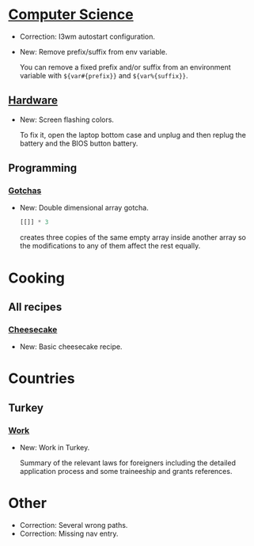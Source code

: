# [Computer Science](hushboard.md)

* Correction: I3wm autostart configuration.
* New: Remove prefix/suffix from env variable.

    You can remove a fixed prefix and/or suffix from an environment variable
    with `${var#{prefix}}` and `${var%{suffix}}`.
    

## [Hardware](t14_amd_gen1.md)

* New: Screen flashing colors.

    To fix it, open the laptop bottom case and unplug and then replug
    the battery and the BIOS button battery.
    

## Programming

### [Gotchas](gotchas.md)

* New: Double dimensional array gotcha.

    ```python
    [[]] * 3
    ```
    
    creates three copies of the same empty array inside another array so the
    modifications to any of them affect the rest equally.
    

# Cooking

## All recipes

### [Cheesecake](cheesecake.md)

* New: Basic cheesecake recipe.

# Countries

## Turkey

### [Work](work.md)

* New: Work in Turkey.

    Summary of the relevant laws for foreigners including the detailed
    application process and some traineeship and grants references.
    

# Other

* Correction: Several wrong paths.
* Correction: Missing nav entry.
